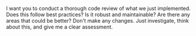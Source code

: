 I want you to conduct a thorough code review of what we just implemented. Does this follow best practices? Is it robust and maintainable? Are there any areas that could be better? Don't make any changes. Just investigate, think about this, and give me a clear assessment.
